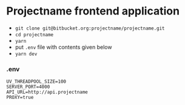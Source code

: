 # Projectname frontend application

* `git clone git@bitbucket.org:projectname/projectname.git`
* `cd projectname`
* `yarn`
* put `.env` file with contents given below
* `yarn dev`

### .env

    UV_THREADPOOL_SIZE=100
    SERVER_PORT=4000
    API_URL=http://api.projectname
    PROXY=true

